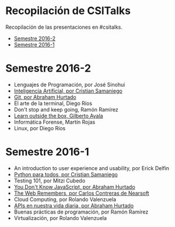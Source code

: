 # Recopilación de CSITalks

Recopilación de las presentaciones en #csitalks.

- [Semestre 2016-2](#semestre-2016-2)
- [Semestre 2016-1](#semestre-2016-1)

# Semestre 2016-2

- Lenguajes de Programación, por José Sinohui
- [Inteligencia Artificial, por Cristian Samaniego](https://docs.google.com/presentation/d/1ieoW_pOVucSWowIGTTn-zoFlEPaC4i58ummkJy8KZCI/edit#slide=id.g35f391192_00)
- [Git, por Abraham Hurtado](https://docs.google.com/presentation/d/1dOXuG_JVLF_of1fW0C3E8cJlOjCssjaVK1EbvWdhQOc/edit?usp=sharing)
- El arte de la terminal, Diego Ríos
- Don't stop and keep going, Ramón Ramírez
- [Learn outside the box, Gilberto Ayala](https://docs.google.com/presentation/d/1vzsX4OJee3viAScLwSqCjXsI_annog8b5NuC35pmUKM/edit)
- Informática Forense, Martín Rojas
- Linux, por Diego Ríos

# Semestre 2016-1

- An introduction to user experience and usability, por Erick Delfin
- [Python para todos, por Cristian Samaniego](https://prezi.com/pzwicemzrfmo/python/)
- Testing 101, por Mitzi Cubedo
- [You Don't Know JavaScript, por Abraham Hurtado](https://docs.google.com/presentation/d/1f43vkXpfDNYTnYror8wYXIjmQlEYLmLQcj1NKZL3Lq4/edit?usp=sharing)
- [The Web Remembers, por Carlos Contreras de Nearsoft](http://slides.com/carloscontreiras/the-web-remembers/)
- Cloud Computing, por Rolando Valenzuela
- [APIs en nuestra vida diaria, por Abraham Hurtado](https://docs.google.com/presentation/d/1bZ89DGpU0RvhhyrwvYa6CQLMiVW_9uLgRRqIVB0F8fw/edit?usp=sharing)
- Buenas prácticas de programación, por Ramón Ramírez
- Virtualización, por Rolando Valenzuela